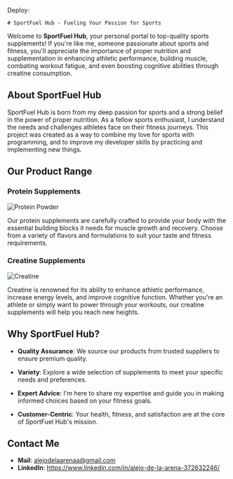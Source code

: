 

Deploy:


    # SportFuel Hub - Fueling Your Passion for Sports

Welcome to **SportFuel Hub**, your personal portal to top-quality sports supplements! If you're like me, someone passionate about sports and fitness, you'll appreciate the importance of proper nutrition and supplementation in enhancing athletic performance, building muscle, combating workout fatigue, and even boosting cognitive abilities through creatine consumption.

## About SportFuel Hub

SportFuel Hub is born from my deep passion for sports and a strong belief in the power of proper nutrition. As a fellow sports enthusiast, I understand the needs and challenges athletes face on their fitness journeys. This project was created as a way to combine my love for sports with programming, and to improve my developer skills by practicing and implementing new things.

## Our Product Range

### Protein Supplements

![Protein Powder](https://www.farmacialeloir.com.ar/img/articulos/ena_whey_protein_true_made.jpg)

Our protein supplements are carefully crafted to provide your body with the essential building blocks it needs for muscle growth and recovery. Choose from a variety of flavors and formulations to suit your taste and fitness requirements.

### Creatine Supplements

![Creatine](https://www.enasport.com/cdn/shop/products/Creatina_Micronizada_neutra.jpg?v=1669206077)

Creatine is renowned for its ability to enhance athletic performance, increase energy levels, and improve cognitive function. Whether you're an athlete or simply want to power through your workouts, our creatine supplements will help you reach new heights.

## Why SportFuel Hub?

- **Quality Assurance**: We source our products from trusted suppliers to ensure premium quality.

- **Variety**: Explore a wide selection of supplements to meet your specific needs and preferences.

- **Expert Advice**: I'm here to share my expertise and guide you in making informed choices based on your fitness goals.

- **Customer-Centric**: Your health, fitness, and satisfaction are at the core of SportFuel Hub's mission.

## Contact Me

- **Mail**: alejodelaarenaa@gmail.com
- **LinkedIn**: https://www.linkedin.com/in/alejo-de-la-arena-372632246/
